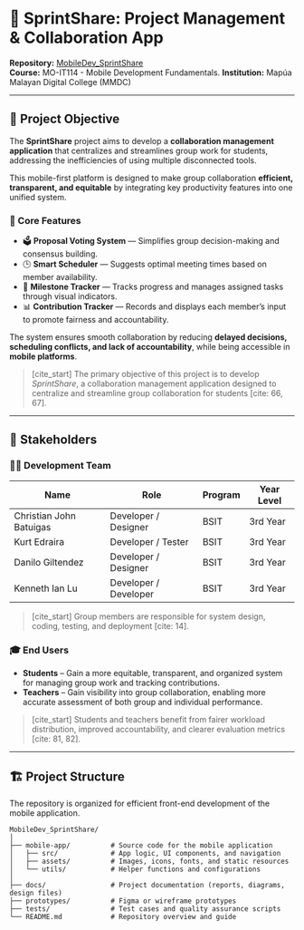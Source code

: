 # 🚀 SprintShare: Project Management & Collaboration App

**Repository:** [MobileDev_SprintShare](https://github.com/DG-IT2024/MobileDev_SprintShare)  
**Course:** MO-IT114 - Mobile Development Fundamentals.
**Institution:** Mapúa Malayan Digital College (MMDC)

---

## 🎯 Project Objective

The **SprintShare** project aims to develop a **collaboration management application** that centralizes and streamlines group work for students, addressing the inefficiencies of using multiple disconnected tools.  

This mobile-first platform is designed to make group collaboration **efficient, transparent, and equitable** by integrating key productivity features into one unified system.  

### 🔑 Core Features
- 🗳️ **Proposal Voting System** — Simplifies group decision-making and consensus building.  
- 🕒 **Smart Scheduler** — Suggests optimal meeting times based on member availability.  
- 🎯 **Milestone Tracker** — Tracks progress and manages assigned tasks through visual indicators.  
- 📊 **Contribution Tracker** — Records and displays each member’s input to promote fairness and accountability.  

The system ensures smooth collaboration by reducing **delayed decisions, scheduling conflicts, and lack of accountability**, while being accessible in **mobile platforms**.

> [cite_start] The primary objective of this project is to develop *SprintShare*, a collaboration management application designed to centralize and streamline group collaboration for students [cite: 66, 67].

---

## 👥 Stakeholders

### 🧑‍💻 Development Team
| Name | Role | Program | Year Level |
|------|-------|----------|-------------|
| Christian John Batuigas | Developer / Designer | BSIT | 3rd Year |
| Kurt Edraira | Developer / Tester | BSIT | 3rd Year |
| Danilo Giltendez | Developer / Designer | BSIT | 3rd Year |
| Kenneth Ian Lu | Developer / Developer | BSIT | 3rd Year |

> [cite_start] Group members are responsible for system design, coding, testing, and deployment [cite: 14].

### 🎓 End Users
- **Students** – Gain a more equitable, transparent, and organized system for managing group work and tracking contributions.  
- **Teachers** – Gain visibility into group collaboration, enabling more accurate assessment of both group and individual performance.

> [cite_start] Students and teachers benefit from fairer workload distribution, improved accountability, and clearer evaluation metrics [cite: 81, 82].

---

## 🏗️ Project Structure

The repository is organized for efficient front-end development of the mobile application.

```plaintext
MobileDev_SprintShare/
│
├── mobile-app/          # Source code for the mobile application
│   ├── src/             # App logic, UI components, and navigation
│   ├── assets/          # Images, icons, fonts, and static resources
│   └── utils/           # Helper functions and configurations
│
├── docs/                # Project documentation (reports, diagrams, design files)
├── prototypes/          # Figma or wireframe prototypes
├── tests/               # Test cases and quality assurance scripts
└── README.md            # Repository overview and guide
